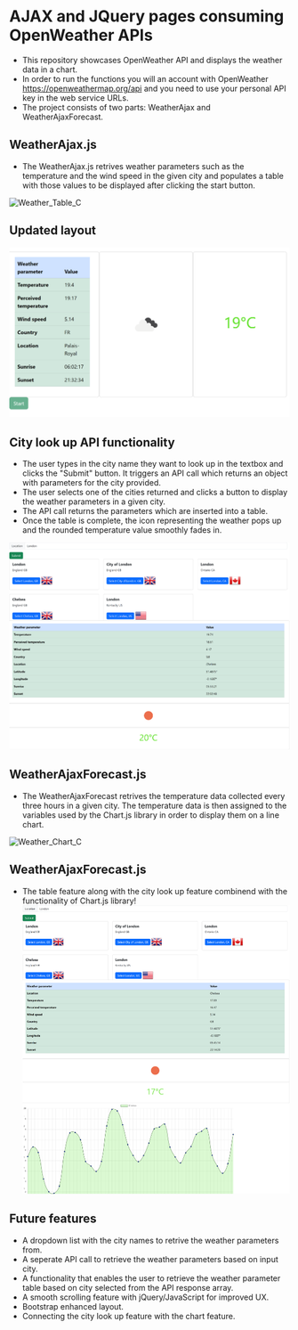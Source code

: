 # AJAX and JQuery pages consuming OpenWeather APIs

- This repository showcases OpenWeather API and displays the weather data in a chart.
- In order to run the functions you will an account with OpenWeather https://openweathermap.org/api and you need to use your personal API key in the web service URLs.
- The project consists of two parts: WeatherAjax and WeatherAjaxForecast.

## WeatherAjax.js
- The WeatherAjax.js retrives weather parameters such as the temperature and the wind speed in the given city and populates a table with those values to be displayed after clicking the start button.

![Weather_Table_C](https://user-images.githubusercontent.com/89709407/236700754-4753f7fa-b479-4a8b-b3e5-a760958c6e0f.png)

## Updated layout
![Weather_Table_C](sample-images/Weather_Table_Cards.png)

## City look up API functionality

- The user types in the city name they want to look up in the textbox and clicks the "Submit" button. It triggers an API call which returns an object with parameters for the city provided.
- The user selects one of the cities returned and clicks a button to display the weather parameters in a given city.
- The API call returns the parameters which are inserted into a table.
- Once the table is complete, the icon representing the weather pops up and the rounded temperature value smoothly fades in.

![Weather_CityLookUp](sample-images/Weather_CityLookUp.png)

## WeatherAjaxForecast.js

- The WeatherAjaxForecast retrives the temperature data collected every three hours in a given city. The temperature data is then assigned to the variables used by the Chart.js library in order to display them on a line chart. 


![Weather_Chart_C](https://user-images.githubusercontent.com/89709407/236700458-5de5355f-6bd8-46e3-b88f-b8b00ea2d903.png)

## WeatherAjaxForecast.js

- The table feature along with the city look up feature combinend with the functionality of 
Chart.js library!
![WeatherForecast-cityLookUp](sample-images/WeatherForecast-cityLookUp.png)

## Future features
- A dropdown list with the city names to retrive the weather parameters from.
- A seperate API call to retrieve the weather parameters based on input city.
- A functionality that enables the user to retrieve the weather parameter table based on city selected from the API response array.
- A smooth scrolling feature with jQuery/JavaScript for improved UX.
- Bootstrap enhanced layout.
- Connecting the city look up feature with the chart feature.

